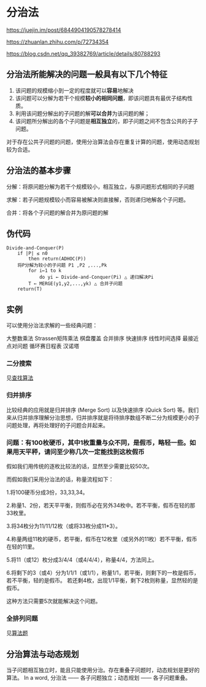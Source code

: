 # 分治法

<https://juejin.im/post/6844904190578278414>

<https://zhuanlan.zhihu.com/p/72734354>

<https://blog.csdn.net/qq_39382769/article/details/80788293>

## 分治法所能解决的问题一般具有以下几个特征

1. 该问题的规模缩小到一定的程度就可以**容易**地解决
2. 该问题可以分解为若干个规模**较小的相同问题**，即该问题具有最优子结构性质。
3. 利用该问题分解出的子问题的解**可以合并**为该问题的解；
4. 该问题所分解出的各个子问题是**相互独立**的，即子问题之间不包含公共的子子问题。

对于存在公共子问题的问题，使用分治算法会存在重复计算的问题，使用动态规划较为合适。

## 分治法的基本步骤

分解：将原问题分解为若干个规模较小，相互独立，与原问题形式相同的子问题

求解：若子问题规模较小而容易被解决则直接解，否则递归地解各个子问题。

合并：将各个子问题的解合并为原问题的解

## 伪代码

```
Divide-and-Conquer(P)
    if |P| ≤ n0
        then return(ADHOC(P))
    将P分解为较小的子问题 P1 ,P2 ,...,Pk
        for i←1 to k
            do yi ← Divide-and-Conquer(Pi) △ 递归解决Pi
        T ← MERGE(y1,y2,...,yk) △ 合并子问题
    return(T)
```

## 实例

可以使用分治法求解的一些经典问题：

大整数乘法
Strassen矩阵乘法
棋盘覆盖
合并排序
快速排序
线性时间选择
最接近点对问题
循环赛日程表
汉诺塔

### 二分搜索

见[查找算法](./search.md)

### 归并排序

比较经典的应用就是归并排序 (Merge Sort) 以及快速排序 (Quick Sort) 等。我们来从归并排序理解分治思想，归并排序就是将待排序数组不断二分为规模更小的子问题处理，再将处理好的子问题合并起来。

### 问题：有100枚硬币，其中1枚重量与众不同，是假币，略轻一些。如果用天平秤，请问至少称几次一定能找到这枚假币

假如我们用传统的逐枚比较法的话，显然至少需要比较50次。

而假如我们采用分治法的话，称量流程如下：

1.将100硬币分成3份，33,33,34。

2.称量1、2份，若天平平衡，则假币必在另外34枚中。若不平衡，假币在轻的那33枚里。

3.将34枚分为11/11/12枚（或将33枚分成11*3）。

4.称量两组11枚的硬币，若平衡，假币在12枚里（或另外的11枚）若不平衡，假币在轻的11里。

5.将11（或12）枚分成3/4/4（或4/4/4），称量4/4，方法同上。

6.将剩下的3（或4）分为1/1/1（或1/1），称量1/1，若平衡，则剩下的一枚是假币，若不平衡，轻的是假币。 若还剩4枚，出现1/1平衡，剩下2枚则称量，显然轻的是假币。

这种方法只需要5次就能解决这个问题。

### 全排列问题

见[算法题](./jstopic.md)

## 分治算法与动态规划

当子问题相互独立时，能且只能使用分治。存在重叠子问题时，动态规划是更好的算法。 In a word, 分治法 —— 各子问题独立；动态规划 —— 各子问题重叠。
